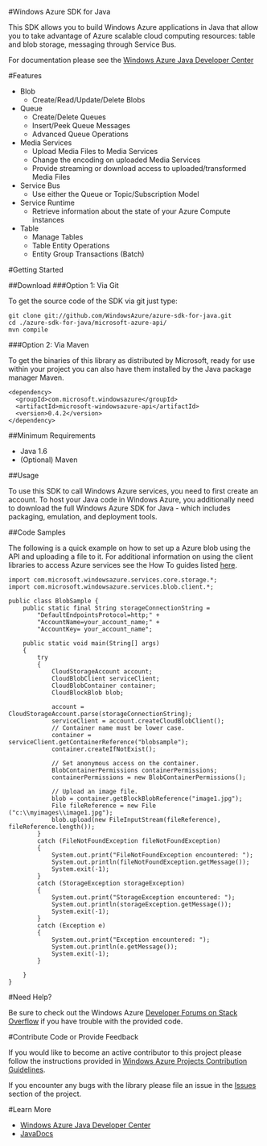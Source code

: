 #Windows Azure SDK for Java

This SDK allows you to build Windows Azure applications in Java that allow
you to take advantage of Azure scalable cloud computing resources: table and blob
storage, messaging through Service Bus.

For documentation please see the [Windows Azure Java Developer Center](http://www.windowsazure.com/en-us/develop/java/)

#Features
* Blob
  * Create/Read/Update/Delete Blobs
* Queue
  * Create/Delete Queues
  * Insert/Peek Queue Messages
  * Advanced Queue Operations
* Media Services
  * Upload Media Files to Media Services
  * Change the encoding on uploaded Media Services
  * Provide streaming or download access to uploaded/transformed Media Files
* Service Bus
  * Use either the Queue or Topic/Subscription Model
* Service Runtime
  * Retrieve information about the state of your Azure Compute instances
* Table
  * Manage Tables
  * Table Entity Operations
  * Entity Group Transactions (Batch)

#Getting Started

##Download
###Option 1: Via Git

To get the source code of the SDK via git just type:

    git clone git://github.com/WindowsAzure/azure-sdk-for-java.git
    cd ./azure-sdk-for-java/microsoft-azure-api/
    mvn compile

###Option 2: Via Maven

To get the binaries of this library as distributed by Microsoft, ready for use
within your project you can also have them installed by the Java package manager Maven.

    <dependency>
      <groupId>com.microsoft.windowsazure</groupId>
      <artifactId>microsoft-windowsazure-api</artifactId>
      <version>0.4.2</version>
    </dependency>

##Minimum Requirements

* Java 1.6
* (Optional) Maven
 

##Usage

To use this SDK to call Windows Azure services, you need to first create an
account.  To host your Java code in Windows Azure, you additionally need to download
the full Windows Azure SDK for Java - which includes packaging, emulation, and
deployment tools.

##Code Samples

The following is a quick example on how to set up a Azure blob using the API
and uploading a file to it.  For additional information on using the client libraries to access Azure services see the How To guides listed [here](http://www.windowsazure.com/en-us/develop/java/).


	import com.microsoft.windowsazure.services.core.storage.*;
	import com.microsoft.windowsazure.services.blob.client.*;

	public class BlobSample {
	    public static final String storageConnectionString = 
            "DefaultEndpointsProtocol=http;" + 
            "AccountName=your_account_name;" + 
            "AccountKey= your_account_name"; 

    	public static void main(String[] args) 
    	{
        	try
        	{
            	CloudStorageAccount account;
            	CloudBlobClient serviceClient;
            	CloudBlobContainer container;
            	CloudBlockBlob blob;
        
            	account = CloudStorageAccount.parse(storageConnectionString);
            	serviceClient = account.createCloudBlobClient();
            	// Container name must be lower case.
            	container = serviceClient.getContainerReference("blobsample");
            	container.createIfNotExist();
        
            	// Set anonymous access on the container.
            	BlobContainerPermissions containerPermissions;
            	containerPermissions = new BlobContainerPermissions();

            	// Upload an image file.
            	blob = container.getBlockBlobReference("image1.jpg");
            	File fileReference = new File ("c:\\myimages\\image1.jpg");
            	blob.upload(new FileInputStream(fileReference), fileReference.length());
        	} 
        	catch (FileNotFoundException fileNotFoundException)
        	{
            	System.out.print("FileNotFoundException encountered: ");
            	System.out.println(fileNotFoundException.getMessage());
            	System.exit(-1);
        	}
        	catch (StorageException storageException)
        	{
            	System.out.print("StorageException encountered: ");
            	System.out.println(storageException.getMessage());
            	System.exit(-1);
        	}
        	catch (Exception e)
        	{
            	System.out.print("Exception encountered: ");
            	System.out.println(e.getMessage());
            	System.exit(-1);
        	}
    
    	}
	}


#Need Help?

Be sure to check out the Windows Azure [Developer Forums on Stack Overflow](http://go.microsoft.com/fwlink/?LinkId=234489) if you have trouble with the provided code.

#Contribute Code or Provide Feedback

If you would like to become an active contributor to this project please follow the instructions provided in [Windows Azure Projects Contribution Guidelines](http://windowsazure.github.com/guidelines.html).

If you encounter any bugs with the library please file an issue in the [Issues](https://github.com/WindowsAzure/azure-sdk-for-java/issues) section of the project.

#Learn More

* [Windows Azure Java Developer Center](http://www.windowsazure.com/en-us/develop/java/)
* [JavaDocs](http://dl.windowsazure.com/javadoc/)

